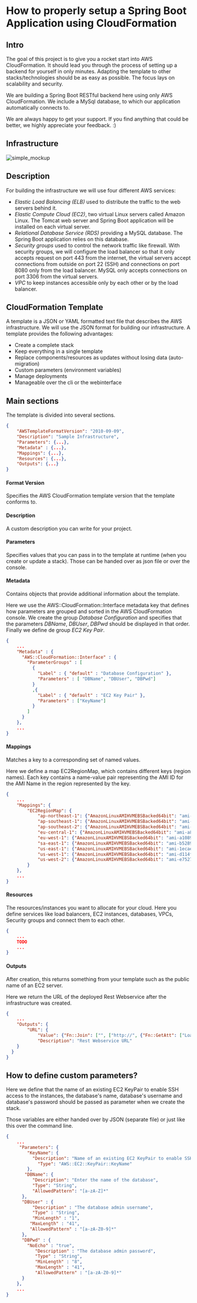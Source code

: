 # How to properly setup a Spring Boot Application using CloudFormation
## Intro
The goal of this project is to give you a rocket start into AWS CloudFormation. It should lead you through the process of setting up a backend for yourself in only minutes. Adapting the template to other stacks/technologies should be as easy as possible. The focus lays on scalability and security. 

We are building a Spring Boot RESTful backend here using only AWS CloudFormation. We include a MySql database, to which our application automatically connects to.

We are always happy to get your support. If you find anything that could be better, we highly appreciate your feedback. :)

## Infrastructure
![simple_mockup](images/simple_overview.png)

## Description
For building the infrastructure we will use four different AWS services:
- *Elastic Load Balancing (ELB)* used to distribute the traffic to the web servers behind it.- *Elastic Compute Cloud (EC2)*, two virtual Linux servers called Amazon Linux. The Tomcat web server and Spring Boot application will be installed on each virtual server.- *Relational Database Service (RDS)* providing a MySQL database. The Spring Boot application relies on this database. - *Security groups* used to control the network traffic like firewall. With security groups, we will configure the load balancer so that it only accepts request on port 443 from the internet, the virtual servers accept connections from outside on port 22 (SSH) and connections on port 8080 only from the load balancer. MySQL only accepts connections on port 3306 from the virtual servers.
- *VPC* to keep instances accessible only by each other or by the load balancer.

## CloudFormation Template
A template is a JSON or YAML formatted text file that describes the AWS infrastructure. We will use  the JSON format for building our infrastructure.
A template provides the following advantages:

- Create a complete stack
- Keep everything in a single template
- Replace components/resources as updates without losing data (auto-migration)
- Custom parameters (environment variables)
- Manage deployments
- Manageable over the cli or the webinterface


## Main sections

The template is divided into several sections.

```json
{
	"AWSTemplateFormatVersion": "2010-09-09",
	"Description": "Sample Infrastructure",
	"Parameters": {...},
	"Metadata" : {...},
	"Mappings": {...},
	"Resources": {...},
	"Outputs": {...}
}
```

#### Format Version
Specifies the AWS CloudFormation template version that the template conforms to.

#### Description
A custom description you can write for your project.

#### Parameters
Specifies values that you can pass in to the template at runtime (when you create or update a stack). Those can be handed over as json file or over the console.

#### Metadata
Contains objects that provide additional information about the template. 

Here we use the AWS::CloudFormation::Interface metadata key that defines how parameters are grouped and sorted in the AWS CloudFormation console. We create the group *Database Configuration* and specifies that the parameters  *DBName*, *DBUser*, *DBPwd* should be displayed in that order. Finally we define de group *EC2 Key Pair*.

```json
{
	...
	"Metadata" : {
      "AWS::CloudFormation::Interface" : {
        "ParameterGroups" : [
          {
            "Label" : { "default" : "Database Configuration" },
            "Parameters" : [ "DBName", "DBUser", "DBPwd"]
          }
          ,{
            "Label" : { "default" : "EC2 Key Pair" },
            "Parameters" : ["KeyName"]
          }
        ]
      }
    },
	...
}
```

#### Mappings
Matches a key to a corresponding set of named values.

Here we define a map EC2RegionMap, which contains different keys (region names). Each key contains a name-value pair representing the AMI ID for the AMI Name in the region represented by the key.

```json
{
	...
	"Mappings": {
		"EC2RegionMap": {
			"ap-northeast-1": {"AmazonLinuxAMIHVMEBSBacked64bit": "ami-cbf90ecb"},
			"ap-southeast-1": {"AmazonLinuxAMIHVMEBSBacked64bit": "ami-68d8e93a"},
			"ap-southeast-2": {"AmazonLinuxAMIHVMEBSBacked64bit": "ami-fd9cecc7"},
			"eu-central-1": {"AmazonLinuxAMIHVMEBSBacked64bit": "ami-a8221fb5"},
			"eu-west-1": {"AmazonLinuxAMIHVMEBSBacked64bit": "ami-a10897d6"},
			"sa-east-1": {"AmazonLinuxAMIHVMEBSBacked64bit": "ami-b52890a8"},
			"us-east-1": {"AmazonLinuxAMIHVMEBSBacked64bit": "ami-1ecae776"},
			"us-west-1": {"AmazonLinuxAMIHVMEBSBacked64bit": "ami-d114f295"},
			"us-west-2": {"AmazonLinuxAMIHVMEBSBacked64bit": "ami-e7527ed7"}
		}
	},
	...
}
```

#### Resources
The resources/instances you want to allocate for your cloud. Here you define services like load balancers, EC2 instances, databases, VPCs, Security groups and connect them to each other.

```json
{
	...
	TODO
	...
}
```

#### Outputs
After creation, this returns something from your template such as the public name of an EC2 server.

Here we return the URL of the deployed Rest Webservice after the infrastructure was created.

```json
{
	...
	"Outputs": {
    	"URL": {
      		"Value": {"Fn::Join": ["", ["http://", {"Fn::GetAtt": ["LoadBalancer", "DNSName"]}, "/hi"]]},
      		"Description": "Rest Webservice URL"
    }
  }
}
```

## How to define custom parameters?

Here we define that the name of an existing EC2 KeyPair to enable SSH access to the instances, the database's name, database's username and database's password should be passed as parameter when we create the stack.

Those variables are either handed over by JSON (separate file) or just like this over the command line.

```json
{
	...
	 "Parameters": {
		"KeyName": {
		  "Description": "Name of an existing EC2 KeyPair to enable SSH access to the instances",
			"Type": "AWS::EC2::KeyPair::KeyName"
		},
       "DBName": {
	      "Description": "Enter the name of the database",
	      "Type": "String",
	      "AllowedPattern": "[a-zA-Z]*"
      },
      "DBUser" : {
	      "Description" : "The database admin username",
	      "Type" : "String",
	      "MinLength" : "1",
         "MaxLength" : "41",
         "AllowedPattern" : "[a-zA-Z0-9]*"
      },
      "DBPwd" : {
        "NoEcho" : "true",
	       "Description" : "The database admin password",
	       "Type" : "String",
	       "MinLength" : "8",
	       "MaxLength" : "41",
	       "AllowedPattern" : "[a-zA-Z0-9]*"
      }
	},
	...
}
```



